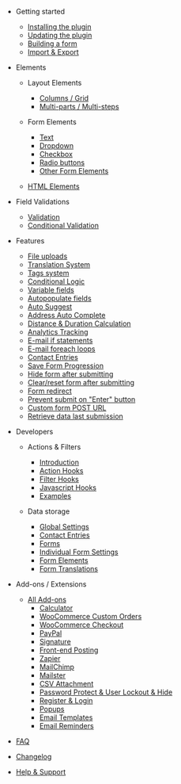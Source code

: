 - Getting started
  - [Installing the plugin](installation.md)
  - [Updating the plugin](updates.md)
  - [Building a form](build.md)
  - [Import & Export](import-export.md)

- Elements
  - Layout Elements
    - [Columns / Grid](columns.md)
    - [Multi-parts / Multi-steps](multi-parts.md)

  - Form Elements
    - [Text](text.md)
    - [Dropdown](dropdown.md)
    - [Checkbox](checkbox.md)
    - [Radio buttons](radio-buttons.md)
    - [Other Form Elements](other-form-elements.md)
  
  - [HTML Elements](html-elements.md)

- Field Validations
  - [Validation](validation.md)
  - [Conditional Validation](conditional-validation.md)

- Features
  - [File uploads](file-uploads.md)
  - [Translation System](build-in-translation-system.md)
  - [Tags system](tags-system.md)
  - [Conditional Logic](conditional-logic.md)
  - [Variable fields](variable-fields.md)
  - [Autopopulate fields](autopopulate-fields.md)
  - [Auto Suggest](auto-suggest.md)
  - [Address Auto Complete](address-auto-complete.md)
  - [Distance & Duration Calculation](distance-duration-calculation.md)
  - [Analytics Tracking](analytics-tracking.md)
  - [E-mail if statements](email-if-statements.md)
  - [E-mail foreach loops](email-foreach-loops.md)
  - [Contact Entries](contact-entries.md)
  - [Save Form Progression](save-form-progression.md)
  - [Hide form after submitting](hide-form-after-submitting.md)
  - [Clear/reset form after submitting](clear-reset-form-after-submitting.md)
  - [Form redirect](form-redirect.md)
  - [Prevent submit on "Enter" button](prevent-submit-on-enter-button.md)
  - [Custom form POST URL](custom-form-post-url.md)
  - [Retrieve data last submission](retrieve-data-last-submission.md)

- Developers
  - Actions & Filters
    - [Introduction](introduction-hooks.md)
    - [Action Hooks](action-hooks.md)  
    - [Filter Hooks](filter-hooks.md)
    - [Javascript Hooks](javascript-hooks.md)
    - [Examples](hook-examples.md)

  - Data storage
    - [Global Settings](data-storage?id=where-are-the-global-settings-stored)
    - [Contact Entries](data-storage?id=where-are-the-contact-entries-stored)
    - [Forms](data-storage?id=where-are-the-forms-stored)
    - [Individual Form Settings](data-storage?id=where-are-the-individual-form-settings-stored)
    - [Form Elements](data-storage?id=where-are-the-form-elements-stored)
    - [Form Translations](data-storage?id=where-are-the-form-translations-stored)

- Add-ons / Extensions
  - [All Add-ons](add-ons)
    - [Calculator](calculator-add-on)
    - [WooCommerce Custom Orders](woocommerce-custom-orders-add-on)
    - [WooCommerce Checkout](woocommerce-checkout-add-on)
    - [PayPal](paypal-add-on)
    - [Signature](signature-add-on)
    - [Front-end Posting](front-end-posting-add-on)
    - [Zapier](zapier-add-on)
    - [MailChimp](mailchimp-add-on)
    - [Mailster](mailster-add-on)
    - [CSV Attachment](csv-attachment-add-on)
    - [Password Protect & User Lockout & Hide](password-protect-user-lockout-hide-add-on)
    - [Register & Login](register-login-add-on)
    - [Popups](popups-add-on)
    - [Email Templates](email-templates-add-on)
    - [Email Reminders](email-reminders-add-on)

- [FAQ](faq.md)

- [Changelog](changelog.md)

- [Help & Support](support.md)
